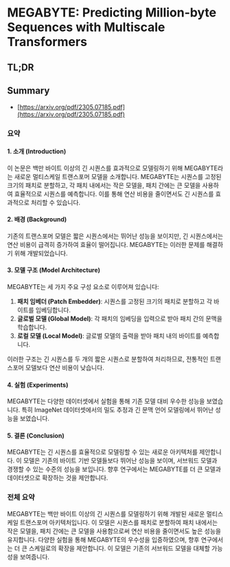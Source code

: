# MEGABYTE: Predicting Million-byte Sequences with Multiscale Transformers
## TL;DR
## Summary
- [https://arxiv.org/pdf/2305.07185.pdf](https://arxiv.org/pdf/2305.07185.pdf)

### 요약

#### 1. 소개 (Introduction)
이 논문은 백만 바이트 이상의 긴 시퀀스를 효과적으로 모델링하기 위해 MEGABYTE라는 새로운 멀티스케일 트랜스포머 모델을 소개합니다. MEGABYTE는 시퀀스를 고정된 크기의 패치로 분할하고, 각 패치 내에서는 작은 모델을, 패치 간에는 큰 모델을 사용하여 효율적으로 시퀀스를 예측합니다. 이를 통해 연산 비용을 줄이면서도 긴 시퀀스를 효과적으로 처리할 수 있습니다.

#### 2. 배경 (Background)
기존의 트랜스포머 모델은 짧은 시퀀스에서는 뛰어난 성능을 보이지만, 긴 시퀀스에서는 연산 비용이 급격히 증가하여 효율이 떨어집니다. MEGABYTE는 이러한 문제를 해결하기 위해 개발되었습니다.

#### 3. 모델 구조 (Model Architecture)
MEGABYTE는 세 가지 주요 구성 요소로 이루어져 있습니다:
1. **패치 임베더 (Patch Embedder)**: 시퀀스를 고정된 크기의 패치로 분할하고 각 바이트를 임베딩합니다.
2. **글로벌 모델 (Global Model)**: 각 패치의 임베딩을 입력으로 받아 패치 간의 문맥을 학습합니다.
3. **로컬 모델 (Local Model)**: 글로벌 모델의 출력을 받아 패치 내의 바이트를 예측합니다.

이러한 구조는 긴 시퀀스를 두 개의 짧은 시퀀스로 분할하여 처리하므로, 전통적인 트랜스포머 모델보다 연산 비용이 낮습니다.

#### 4. 실험 (Experiments)
MEGABYTE는 다양한 데이터셋에서 실험을 통해 기존 모델 대비 우수한 성능을 보였습니다. 특히 ImageNet 데이터셋에서의 밀도 추정과 긴 문맥 언어 모델링에서 뛰어난 성능을 보였습니다.

#### 5. 결론 (Conclusion)
MEGABYTE는 긴 시퀀스를 효율적으로 모델링할 수 있는 새로운 아키텍처를 제안합니다. 이 모델은 기존의 바이트 기반 모델들보다 뛰어난 성능을 보이며, 서브워드 모델과 경쟁할 수 있는 수준의 성능을 보입니다. 향후 연구에서는 MEGABYTE를 더 큰 모델과 데이터셋으로 확장하는 것을 제안합니다.

### 전체 요약
MEGABYTE는 백만 바이트 이상의 긴 시퀀스를 모델링하기 위해 개발된 새로운 멀티스케일 트랜스포머 아키텍처입니다. 이 모델은 시퀀스를 패치로 분할하여 패치 내에서는 작은 모델을, 패치 간에는 큰 모델을 사용함으로써 연산 비용을 줄이면서도 높은 성능을 유지합니다. 다양한 실험을 통해 MEGABYTE의 우수성을 입증하였으며, 향후 연구에서는 더 큰 스케일로의 확장을 제안합니다. 이 모델은 기존의 서브워드 모델을 대체할 가능성을 보여줍니다.